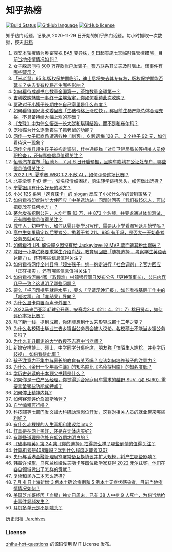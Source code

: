 # 知乎热榜
[![Build Status](https://github.com/ToWeLong/zhihu-hot-questions/workflows/CI/badge.svg)](https://github.com/ToWeLong/zhihu-hot-questions/actions)
[![GitHub language](https://img.shields.io/badge/language-golang-orange.svg)](https://golang.org/)
[![GitHub license](https://img.shields.io/github/license/ToWeLong/zhihu-hot-questions)](https://github.com/ToWeLong/zhihu-hot-questions/blob/main/LICENSE)

知乎热门话题，记录从 2020-11-29 日开始的知乎热门话题。每小时抓取一次数据，按天[归档](./archives)

<!-- BEGIN -->

1. [西安本轮疫情为奥密克戎 BA5 变异株，6 日起实施七天临时性管控措施，目前当地疫情情况如何？](https://www.zhihu.com/question/541690865)
1. [女子躲房间将 500 万存款账户发骗子，警方联系其丈夫及时阻止。该事件有哪些警示？](https://www.zhihu.com/question/541680568)
1. [「米老鼠」95 年版权保护期临近，迪士尼将失去其专有权，版权保护期能否延长？失去专有权将产生哪些影响？](https://www.zhihu.com/question/541581133)
1. [如何看待成都书店数量全国第一，茶馆数量全球第一？](https://www.zhihu.com/question/541702595)
1. [吉利收购魅族一事终于尘埃落定，你如何看待此次收购？](https://www.zhihu.com/question/541472239)
1. [贾政对于小姨子长期住在自己家里是什么态度？](https://www.zhihu.com/question/531920277)
1. [如何看待国家发改委回应「生猪价格上涨过快」，称目前生猪产能总体合理充裕，不具备持续大幅上涨的基础？](https://www.zhihu.com/question/541498535)
1. [《龙珠》中为什么悟空一长大就和琪琪结婚，而不是和布尔玛？](https://www.zhihu.com/question/295712652)
1. [宠物猫为什么逐渐丧失了抓老鼠的功能？](https://www.zhihu.com/question/541059643)
1. [网传一女子逛商场遭遇各种「刺客」，6 颗话梅 128 元，2 个桃子 92 元，如何看待这一现象？](https://www.zhihu.com/question/541339978)
1. [网传全州县超生孩子被抱走调剂，桂林通报称「对县卫健局局长等相关人员停职检查」，还有哪些信息值得关注？](https://www.zhihu.com/question/541673707)
1. [恒驰汽车宣布「恒驰 5」 7 月 6 日开启预售，且购车款均在公证处专户，哪些信息值得关注？](https://www.zhihu.com/question/541675940)
1. [2022 LPL 夏季赛 WBG 1:2 不敌 AL，如何评价这场比赛？](https://www.zhihu.com/question/541714263)
1. [北美全奖 PhD 博一，受名校情结困扰，萌生转学跳槽念头，如何做出选择？](https://www.zhihu.com/question/518421404)
1. [宁夏银川有什么好玩的地方？](https://www.zhihu.com/question/19757212)
1. [小米 12S 系列「这真徕卡」的 slogan 反应了小米什么样的营销策略？](https://www.zhihu.com/question/541378017)
1. [如何看待印度驻华大使回应「中美选边站」问题时回答「我们有15亿人，可以把脚放在任何地方」？](https://www.zhihu.com/question/541632573)
1. [茅台发布招聘公告，人均年薪 13 万，共 873 个名额，并要求通过体能测试，还有哪些信息值得关注？](https://www.zhihu.com/question/541531351)
1. [成年人，初中学历，如何从零开始学习写作，需要从小学看图写话开始学吗？](https://www.zhihu.com/question/538668491)
1. [高中生如果确定以后要考公，执着于考 211、985 有用吗，是否大一开始备考公务员就可以？](https://www.zhihu.com/question/539398215)
1. [如何看待 LPL 解说瞳夕因没有给 Jackeylove 投 MVP 票而遭其粉丝爆破？](https://www.zhihu.com/question/541393223)
1. [咸阳一小学试卷要求学生介绍肖战，教育局回应「随机选择 ，考察学生英语表达能力」。还有哪些信息值得关注？](https://www.zhihu.com/question/541467924)
1. [如何看待网传全州县将「超生孩子」统一抱走进行「社会调剂」？官方回应「正在核实」，还有哪些信息值得关注？](https://www.zhihu.com/question/541612322)
1. [如何看待河南4家「取现难」村镇银行同日发布公告「更换董事长」，公告内容几乎一致？这说明了哪些问题？](https://www.zhihu.com/question/541592973)
1. [要么「把问题摆平就是水平」，要么「早请示晚汇报」，如何看待基层工作中的「唯过程」和「唯结果」导向？](https://www.zhihu.com/question/540504962)
1. [为什么显卡内置而声卡外置？](https://www.zhihu.com/question/539623140)
1. [2022马来西亚羽毛球公开赛，安赛龙2-0（21：4，21：7）桃田贤斗，如何评价本场比赛？](https://www.zhihu.com/question/541301884)
1. [除了新一线，提到成都，你还能想到什么来形容成都十二年之变？](https://www.zhihu.com/question/541702107)
1. [为什么名校硕士毕业生去乡镇当公务员会被人议论，名校硕士不能当乡镇公务员吗？](https://www.zhihu.com/question/541176192)
1. [为什么非升即走的大学教授不去高中当老师？](https://www.zhihu.com/question/530301437)
1. [新娘安排博士、硕士、中学同学分桌吃席，朋友称「怕陌生人尴尬，并非学历歧视」，如何看待此事？](https://www.zhihu.com/question/541445369)
1. [孩子注意力不集中与家长的教育有关系吗？应该如何培养孩子的注意力？](https://www.zhihu.com/question/536831595)
1. [为什么《金田一少年事件簿》的知名度比《名侦探柯南》的知名度低？](https://www.zhihu.com/question/264924843)
1. [学历史必读的十本顶尖书籍是什么？](https://www.zhihu.com/question/491584840)
1. [如果你是一位产品经理，你觉得适合家庭用车需求的越野 SUV（如 BJ60）需要具备哪些功能或特点？](https://www.zhihu.com/question/540380396)
1. [如何停止精神内耗?](https://www.zhihu.com/question/492303242)
1. [如何客观评价詹姆斯哈登？](https://www.zhihu.com/question/25111438)
1. [自学编程可行吗？](https://www.zhihu.com/question/532960880)
1. [科技部等七部门发文加大科研助理岗位开发，这将对相关人员的就业带来哪些利好？](https://www.zhihu.com/question/541121660)
1. [有什么赤裸裸的人生真相和建议给intp？](https://www.zhihu.com/question/451413917)
1. [灯具是在网上买好，还是在实体店买好?](https://www.zhihu.com/question/452759265)
1. [有哪些道理是你处在低谷期才明白的？](https://www.zhihu.com/question/479121439)
1. [《破事精英》第 24 集《你的选择》拍得怎么样？哪些剧情的值得关注？](https://www.zhihu.com/question/541503949)
1. [计算机考研408难吗？学到什么程度才能考130?](https://www.zhihu.com/question/525246691)
1. [央行与香港金融管理局签署常备互换协议并扩大规模，将产生哪些影响？](https://www.zhihu.com/question/541418280)
1. [韩裔许埈珥、乌克兰维娅佐夫斯卡等四位数学家获得 2022 菲尔兹奖，他们在各自领域做出了怎样的贡献？](https://www.zhihu.com/question/541678705)
1. [复读和民办二本怎么选择?](https://www.zhihu.com/question/539569220)
1. [7 月 4 日上海新增 3 例本土确诊病例和 5 例本土无症状感染者，目前当地疫情情况如何？](https://www.zhihu.com/question/541576535)
1. [美国芝加哥经历「血腥」独立日周末，已有 38 人中枪 9 人死亡，为何当地枪击事件频频发生？](https://www.zhihu.com/question/541428668)
1. [耳机多单元是不是噱头？](https://www.zhihu.com/question/532558535)

<!-- END -->

历史归档 [./archives](./archives)


### License
[zhihu-hot-questions](https://github.com/towelong/zhihu-hot-questions) 的源码使用 MIT License 发布。